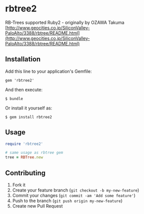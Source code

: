 # rbtree2

RB-Trees supported Ruby2 - originally by OZAWA Takuma  
[http://www.geocities.co.jp/SiliconValley-PaloAlto/3388/rbtree/README.html](http://www.geocities.co.jp/SiliconValley-PaloAlto/3388/rbtree/README.html)

## Installation

Add this line to your application's Gemfile:

    gem 'rbtree2'

And then execute:

    $ bundle

Or install it yourself as:

    $ gem install rbtree2

## Usage

```ruby
require 'rbtree2'

# same usage as rbtree gem
tree = RBTree.new
```

## Contributing

1. Fork it
2. Create your feature branch (`git checkout -b my-new-feature`)
3. Commit your changes (`git commit -am 'Add some feature'`)
4. Push to the branch (`git push origin my-new-feature`)
5. Create new Pull Request
